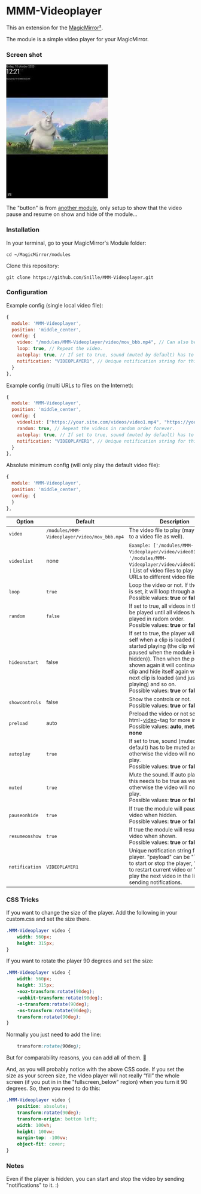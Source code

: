 # MMM-Videoplayer

This an extension for the [MagicMirror²](https://magicmirror.builders/). 

The module is a simple video player for your MagicMirror.

### Screen shot

[![The video](screenshot.png)](http://www.youtube.com/watch?v=7Xp5lOZNERc "MMM-Videoplayer")


The "button" is from [another module](https://github.com/Snille/MMM-Modulebar), only setup to show that the video pause and resume on show and hide of the module...

### Installation

In your terminal, go to your MagicMirror's Module folder:
````
cd ~/MagicMirror/modules
````

Clone this repository:
````
git clone https://github.com/Snille/MMM-Videoplayer.git
````

### Configuration

Example config (single local video file):

````javascript
{
  module: 'MMM-Videoplayer',
  position: 'middle_center',
  config: {
    video: "/modules/MMM-Videoplayer/video/mov_bbb.mp4", // Can also be a URL to a mp4 file on the internet.
    loop: true, // Repeat the video.
    autoplay: true, // If set to true, sound (muted by default) has to be muted, otherwise the video will not auto play.
    notification: "VIDEOPLAYER1", // Unique notification string for this player (to be able to play, pause, restart and next from another modules).
  }
},
````
Example config (multi URLs to files on the Internet):

````javascript
{
  module: 'MMM-Videoplayer',
  position: 'middle_center',
  config: {
    videolist: ["https://your.site.com/videos/video1.mp4", "https://your.site.com/videos/video2.mp4", "https://your.site.com/videos/video3.mp4"], // Can also be set to files in the path.
    random: true, // Repeat the videos in random order forever.
    autoplay: true, // If set to true, sound (muted by default) has to be muted, otherwise the video will not auto play.
    notification: "VIDEOPLAYER1", // Unique notification string for this player (to be able to play and pause from another modules).
  }
},
````

Absolute minimum config (will only play the default video file):

````javascript
{
  module: 'MMM-Videoplayer',
  position: 'middle_center',
  config: {
  }
},
````

| Option | Default | Description |
|---|---|---| 
|`video`|`/modules/MMM-Videoplayer/video/mov_bbb.mp4`|The video file to play (may be a URL to a video file as well).|
|`videolist`|none|`Example: ['/modules/MMM-Videoplayer/video/video01.mp4', '/modules/MMM-Videoplayer/video/video02.mp4',... ]` List of video files to play (may be URLs to different video files as well).|
|`loop`|`true`|Loop the video or not. If the videolist is set, it will loop through all videos.<br>Possible values: **true** or **false**|
|`random`|`false`|If set to true, all videos in the list vill be played until all videos has been played in radom order.<br>Possible values: **true** or **false**|
|`hideonstart`|false|If set to true, the player will hide it self when a clip is loaded (and just started playing (the clip will be paused when the module is hidden)). Then when the player is shown again it will continue play the clip and hide itself again when the next clip is loaded (and just starts playing) and so on.<br>Possible values: **true** or **false**|
|`showcontrols`|false|Show the controls or not.<br>Possible values: **true** or **false**|
|`preload`|auto|Preload the video or not see the html-[video](https://www.w3schools.com/tags/tag_video.asp)-tag for more information<br>Possible values: **auto**, **metadata** or **none**|
|`autoplay`|`true`|If set to true, sound (muted by default) has to be muted as well, otherwise the video will not auto play.<br>Possible values: **true** or **false**|
|`muted`|`true`|Mute the sound. If auto play is true, this needs to be true as well, otherwise the video will not auto play.<br>Possible values: **true** or **false**|
|`pauseonhide`|`true`|If true the module will pause the video when hidden.<br>Possible values: **true** or **false**|
|`resumeonshow`|`true`|If true the module will resume the video when shown.<br>Possible values: **true** or **false**|
|`notification`|`VIDEOPLAYER1`|Unique notification string for this player. "payload" can be "TOGGLE" to start or stop the player, "REPLAY" to restart current video or "NEXT" to play the next video in the list when sending notifications.|

### CSS Tricks

If you want to change the size of the player. Add the following in your custom.css and set the size there.

````css
.MMM-Videoplayer video {
    width: 560px;
    height: 315px;
}
````

If you want to rotate the player 90 degrees and set the size:

````CSS
.MMM-Videoplayer video {
    width: 560px;
    height: 315px;
    -moz-transform:rotate(90deg);
    -webkit-transform:rotate(90deg);
    -o-transform:rotate(90deg);
    -ms-transform:rotate(90deg);
    transform:rotate(90deg);
}
````

Normally you just need to add the line:

````CSS
    transform:rotate(90deg);
````

But for comparability reasons, you can add all of them. 🙂

And, as you will probably notice with the above CSS code. If you set the size as your screen size, the video player will not really “fill” the whole screen (if you put in in the "fullscreen_below" region) when you turn it 90 degrees. So, then you need to do this:

````CSS
.MMM-Videoplayer video {
    position: absolute;
    transform:rotate(90deg);
    transform-origin: bottom left;
    width: 100vh;
    height: 100vw;
    margin-top: -100vw;
    object-fit: cover;
}
````

### Notes
Even if the player is hidden, you can start and stop the video by sending "notifications" to it. :)
